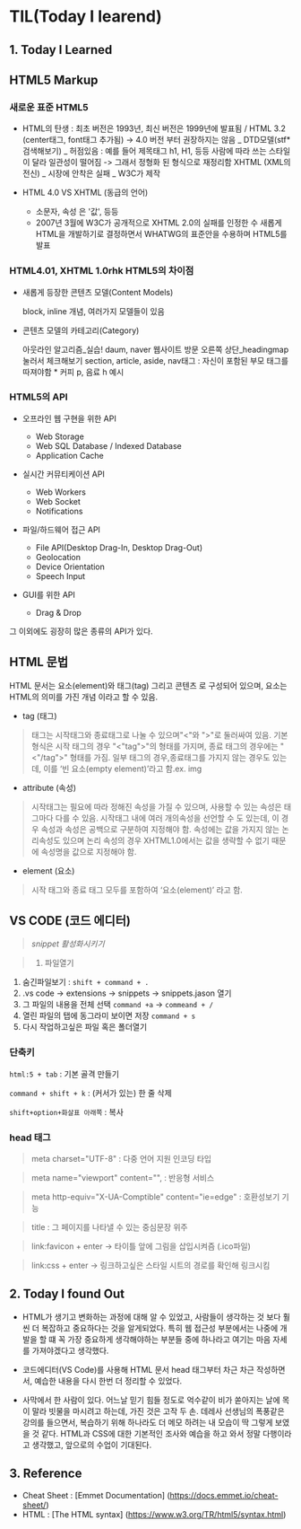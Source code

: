 # TIL(Today I learend)

## 1. Today I Learned

## HTML5 Markup


### 새로운 표준 HTML5

 + HTML의 탄생 : 최초 버전은 1993년, 최신 버전은 1999년에 발표됨 / HTML 3.2 (center태그, font태그 추가됨) -> 4.0 버전 부터 권장하지는 않음 _ DTD모델(stf*검색해보기) _ 허점있음 : 예를 들어 제목태그 h1, H1, 등등 사람에 따라 쓰는 스타일이 달라 일관성이 떨어짐 -> 그래서 정형화 된 형식으로 재정리함  XHTML (XML의 전신) _ 시장에 안착은 실패 _ W3C가 제작

+ HTML 4.0 VS XHTML (동급의 언어)
 	- 소문자, 속성 은 '값', 등등
 	- 2007년 3월에 W3C가 공개적으로 XHTML 2.0의 실패를 인정한 수 새롭게 HTML을 개발하기로 결정하면서 WHATWG의 표준안을 수용하며 HTML5를 발표
 	

### HTML4.01, XHTML 1.0rhk HTML5의 차이점 

+ 새롭게 등장한 콘텐츠 모델(Content Models)

	block, inline 개념, 여러가지 모델들이 있음 
	
+ 콘텐츠 모델의 카테고리(Category) 
 
 	아웃라인 알고리즘_실습!
	daum, naver 웹사이트 방문 
	오른쪽 상단_headingmap눌러서 체크해보기
	section, article, aside, nav태그 : 자신이 포함된 부모	태그를 따져야함 * 커피 p, 음료 h 예시

### HTML5의 API

+ 오프라인 웹 구현을 위한 API
	- Web Storage
	- Web SQL Database / Indexed Database
	- Application Cache 

+ 실시간 커뮤티케이션 API
	
	- Web Workers
	- Web Socket
 	- Notifications
	
+ 파일/하드웨어 접근 API
 	
 	- File API(Desktop Drag-In, Desktop Drag-Out)
 	- Geolocation
 	- Device Orientation
 	- Speech Input


+ GUI를 위한 API

	- Drag & Drop

그 이외에도 굉장히 많은 종류의 API가 있다. 



## HTML 문법

HTML 문서는 요소(element)와 태그(tag) 그리고 콘텐츠 로 구성되어 있으며, 요소는 HTML의 의미를 가진 개념 이라고 할 수 있음.

* tag (태그)

>	태그는 시작태그와 종료태그로 나눌 수 있으며"<"와 ">"로 둘러싸여 있음.
	기본 형식은 시작 태그의 경우 "<"tag">"의 형태를 가지며, 종료 태그의 경우에는 "<"/tag">" 형태를 가짐.
	일부 태그의 경우,종료태그를 가지지 않는 경우도 있는 데, 이를 ‘빈 요소(empty element)’라고 함.ex. img
	
* attribute (속성)

> 시작태그는 필요에 따라 정해진 속성을 가질 수 있으며, 사용할 수 있는 속성은 태그마다 다를 수 있음. 시작태그 내에 여러 개의속성을 선언할 수 도 있는데, 이 경우 속성과 속성은 공백으로 구분하여 지정해야 함. 속성에는 값을 가지지 않는 논리속성도 있으며 논리 속성의 경우 XHTML1.0에서는 값을 생략할 수 없기 때문에 속성명을 값으로 지정해야 함.

* element (요소)

> 시작 태그와 종료 태그 모두를 포함하여 ‘요소(element)’ 라고 함.





## VS CODE (코드 에디터)

> *snippet 활성화시키기*

>1. 파일열기
1. 숨긴파일보기 : `shift + command + .`
1. .vs code -> extensions -> snippets -> snippets.jason 열기
1. 그 파일의 내용을 전체 선택 `command +a` ->  `commeand + /` 
1. 열린 파일의 탭에 동그라미 보이면 저장 `command + s` 
1. 다시 작업하고싶은 파일 혹은 폴더열기

### 단축키



`html:5 + tab` : 기본 골격 만들기

`command + shift + k` : (커서가 있는) 한 줄 삭제

`shift+option+화살표 아래쪽` : 복사




### head 태그

> meta charset="UTF-8" : 다중 언어 지원 인코딩 타입
	
> meta name="viewport" content="", : 반응형 서비스  
>
	
> meta http-equiv="X-UA-Comptible" content="ie=edge" : 호환성보기 기능
	
> title : 그 페이지를 나타낼 수 있는 중심문장 위주
 
> link:favicon + enter -> 타이틀 앞에 그림을 삽입시켜즘 (.ico파일)

> link:css + enter -> 링크하고싶은 스타일 시트의 경로를 확인해 링크시킴



## 2. Today I found Out

* HTML가 생기고 변화하는 과정에 대해 알 수 있었고, 사람들이 생각하는 것 보다 훨씬 더 복잡하고 중요하다는 것을 알게되었다. 특히 웹 접근성 부분에서는 나중에 개발을 할 떄 꼭 가장 중요하게 생각해야하는 부분들 중에 하나라고 여기는 마음 자세를 가져야겠다고 생각했다.

* 코드에디터(VS Code)를 사용해 HTML 문서 head 태그부터 차근 차근 작성하면서, 예습한 내용을 다시 한번 더 정리할 수 있었다. 

* 사막에서 한 사람이 있다. 어느날 믿기 힘들 정도로 억수같이 비가 쏟아지는 날에 목이 말라 빗물을 마시려고 하는데, 가진 것은 고작 두 손. 데레사 선생님의 폭풍같은 강의를 들으면서, 복습하기 위해 하나라도 더 메모 하려는 내 모습이 딱 그렇게 보였을 것 같다. HTML과 CSS에 대한 기본적인 조사와 예습을 하고 와서 정말 다행이라고 생각했고, 앞으로의 수업이 기대된다. 

## 3. Reference


* Cheat Sheet : [Emmet Documentation] (https://docs.emmet.io/cheat-sheet/)
* HTML : [The HTML syntax] (https://www.w3.org/TR/html5/syntax.html)

